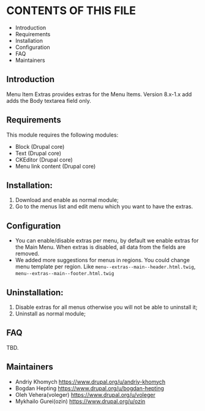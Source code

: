 # CONTENTS OF THIS FILE
  
 * Introduction
 * Requirements
 * Installation
 * Configuration
  * FAQ
 * Maintainers
 
## Introduction

Menu Item Extras provides extras for the Menu Items.
Version 8.x-1.x add adds the Body textarea field only.

## Requirements

This module requires the following modules:

 * Block (Drupal core)
 * Text (Drupal core)
 * CKEditor (Drupal core)
 * Menu link content (Drupal core)

## Installation:

1. Download and enable as normal module;
2. Go to the menus list and edit menu which you want to have the extras.

## Configuration

* You can enable/disable extras per menu, by default we enable extras for the Main Menu.
When extras is disabled, all data from the fields are removed. 
* We added more suggestions for menus in regions. You could change menu template per region. Like `menu--extras--main--header.html.twig`, `menu--extras--main--footer.html.twig`

## Uninstallation:

1. Disable extras for all menus otherwise you will not be able to uninstall it;
2. Uninstall as normal module;

## FAQ
TBD.

## Maintainers

- Andriy Khomych https://www.drupal.org/u/andriy-khomych
- Bogdan Hepting https://www.drupal.org/u/bogdan-hepting
- Oleh Vehera(voleger) https://www.drupal.org/u/voleger
- Mykhailo Gurei(ozin) https://www.drupal.org/u/ozin
